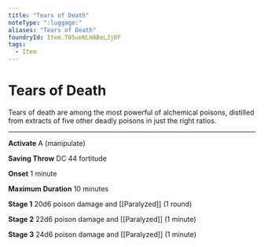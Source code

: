 ```yaml
---
title: "Tears of Death"
noteType: ":luggage:"
aliases: "Tears of Death"
foundryId: Item.T05ueNLHABeLJj0F
tags:
  - Item
---
```


# Tears of Death

Tears of death are among the most powerful of alchemical poisons, distilled from extracts of five other deadly poisons in just the right ratios.

* * *

**Activate** A (manipulate)

**Saving Throw** DC 44 fortitude

**Onset** 1 minute

**Maximum Duration** 10 minutes

**Stage 1** 20d6 poison damage and [[Paralyzed]] (1 round)

**Stage 2** 22d6 poison damage and [[Paralyzed]] (1 minute)

**Stage 3** 24d6 poison damage and [[Paralyzed]] (1 minute)
